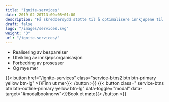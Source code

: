 ```yaml
---
title: "Ignite-services"
date: 2019-02-20T13:09:05+01:00
description: "Få skreddersydd støtte til å optimalisere innkjøpene til din virksomhet fra våre erfarne konsulenter​"
draft: false
logo: "/images/services.svg"
weight: "3"
url: "/ignite-services/"
---
```


+ <i class="fas fa-hand-holding-usd" style="color: #ebaf41;"></i>Realisering av besparelser​
+ <i class="fas fa-sitemap" style=" color: #ebaf41;"></i>Utvikling av innkjøpsorganisasjon​
+ <i class="fas fa-chart-line" style="color: #ebaf41;"></i>Forbedring av prosesser​
+ <i class="fas fa-list-alt" style="color: #ebaf41;"></i>Og mye mer

{{< button href="/ignite-services" class="service-btns2 btn btn-primary yellow btn-lg" >}}Finn ut mer{{< /button >}}
{{< button class=" service-btns btn btn-outline-primary yellow btn-lg" data-toggle="modal" data-target="#modalbooknorw">}}Book et møte{{< /button >}}
